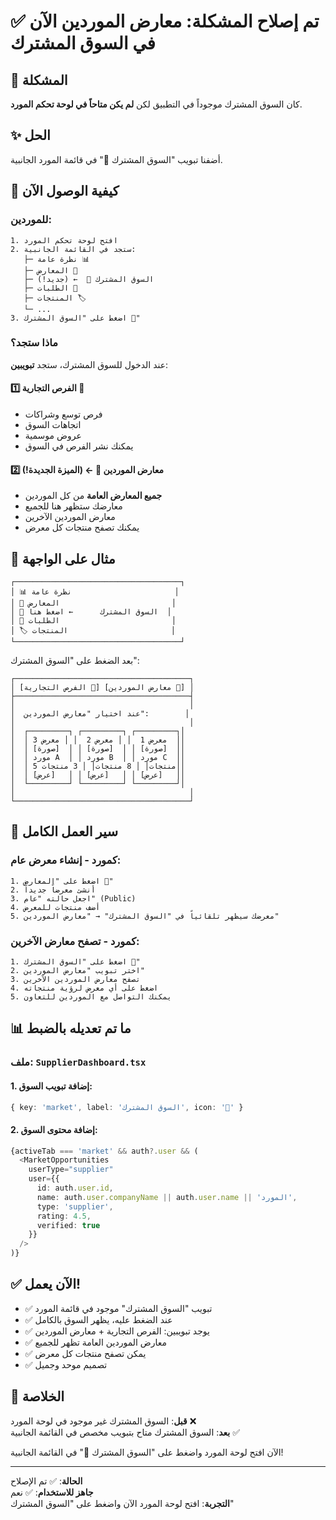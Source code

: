 # ✅ تم إصلاح المشكلة: معارض الموردين الآن في السوق المشترك

## 🎯 المشكلة
كان السوق المشترك موجوداً في التطبيق لكن **لم يكن متاحاً في لوحة تحكم المورد**.

## ✨ الحل
أضفنا تبويب "السوق المشترك 🏪" في قائمة المورد الجانبية.

## 📍 كيفية الوصول الآن

### للموردين:
```
1. افتح لوحة تحكم المورد
2. ستجد في القائمة الجانبية:
   ├─ نظرة عامة 📊
   ├─ المعارض 🎨
   ├─ السوق المشترك 🏪  ← (جديد!)
   ├─ الطلبات 🛒
   ├─ المنتجات 🏷️
   └─ ...
3. اضغط على "السوق المشترك 🏪"
```

### ماذا ستجد؟
عند الدخول للسوق المشترك، ستجد **تبويبين**:

#### 1️⃣ الفرص التجارية 🎯
- فرص توسع وشراكات
- اتجاهات السوق
- عروض موسمية
- يمكنك نشر الفرص في السوق

#### 2️⃣ معارض الموردين 🏪 ← (الميزة الجديدة!)
- **جميع المعارض العامة** من كل الموردين
- معارضك ستظهر هنا للجميع
- معارض الموردين الآخرين
- يمكنك تصفح منتجات كل معرض

## 🎨 مثال على الواجهة

```
┌─────────────────────────────────────┐
│ 📊 نظرة عامة                       │
│ 🎨 المعارض                         │
│ 🏪 السوق المشترك      ← اضغط هنا  │
│ 🛒 الطلبات                         │
│ 🏷️ المنتجات                       │
└─────────────────────────────────────┘
```

بعد الضغط على "السوق المشترك":

```
┌───────────────────────────────────────┐
│ [الفرص التجارية 🎯] [معارض الموردين 🏪] │
├───────────────────────────────────────┤
│                                       │
│  عند اختيار "معارض الموردين":        │
│                                       │
│  ┌─────────┐ ┌─────────┐ ┌─────────┐│
│  │ معرض 1  │ │ معرض 2  │ │ معرض 3  ││
│  │ [صورة]  │ │ [صورة]  │ │ [صورة]  ││
│  │ مورد A  │ │ مورد B  │ │ مورد C  ││
│  │ 5 منتجات│ │ 8 منتجات│ │ 3 منتجات││
│  │ [عرض]   │ │ [عرض]   │ │ [عرض]   ││
│  └─────────┘ └─────────┘ └─────────┘│
│                                       │
└───────────────────────────────────────┘
```

## 🔄 سير العمل الكامل

### كمورد - إنشاء معرض عام:
```
1. اضغط على "المعارض 🎨"
2. أنشئ معرضاً جديداً
3. اجعل حالته "عام" (Public)
4. أضف منتجات للمعرض
5. معرضك سيظهر تلقائياً في "السوق المشترك" → "معارض الموردين"
```

### كمورد - تصفح معارض الآخرين:
```
1. اضغط على "السوق المشترك 🏪"
2. اختر تبويب "معارض الموردين"
3. تصفح معارض الموردين الآخرين
4. اضغط على أي معرض لرؤية منتجاته
5. يمكنك التواصل مع الموردين للتعاون
```

## 📊 ما تم تعديله بالضبط

### ملف: `SupplierDashboard.tsx`

#### 1. إضافة تبويب السوق:
```typescript
{ key: 'market', label: 'السوق المشترك', icon: '🏪' }
```

#### 2. إضافة محتوى السوق:
```typescript
{activeTab === 'market' && auth?.user && (
  <MarketOpportunities 
    userType="supplier"
    user={{
      id: auth.user.id,
      name: auth.user.companyName || auth.user.name || 'المورد',
      type: 'supplier',
      rating: 4.5,
      verified: true
    }}
  />
)}
```

## ✅ الآن يعمل!

- ✅ تبويب "السوق المشترك" موجود في قائمة المورد
- ✅ عند الضغط عليه، يظهر السوق بالكامل
- ✅ يوجد تبويبين: الفرص التجارية + معارض الموردين
- ✅ معارض الموردين العامة تظهر للجميع
- ✅ يمكن تصفح منتجات كل معرض
- ✅ تصميم موحد وجميل

## 🎊 الخلاصة

**قبل**: السوق المشترك غير موجود في لوحة المورد ❌  
**بعد**: السوق المشترك متاح بتبويب مخصص في القائمة الجانبية ✅

الآن افتح لوحة المورد واضغط على "السوق المشترك 🏪" في القائمة الجانبية!

---

**الحالة**: ✅ تم الإصلاح  
**جاهز للاستخدام**: ✅ نعم  
**التجربة**: افتح لوحة المورد الآن واضغط على "السوق المشترك"
